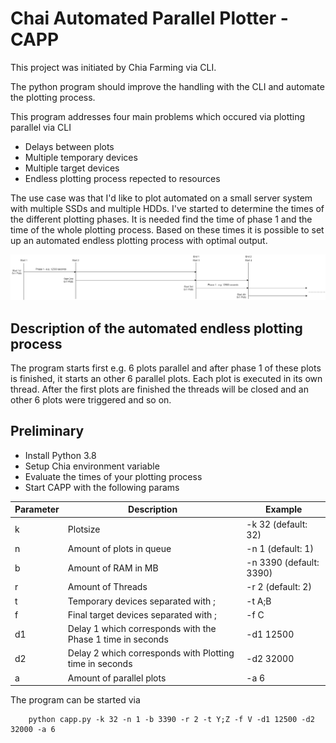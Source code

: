 # Chai Automated Parallel Plotter - CAPP

This project was initiated by Chia Farming via CLI.

The python program should improve the handling with the CLI and automate the plotting process.

This program addresses four main problems which occured via plotting parallel via CLI

* Delays between plots
* Multiple temporary devices
* Multiple target devices
* Endless plotting process repected to resources

The use case was that I'd like to plot automated on a small server system with multiple SSDs and multiple HDDs. I've started
to determine the times of the different plotting phases. It is needed find the time of phase 1 and the time of the whole
plotting process. Based on these times it is possible to set up an automated endless plotting process with optimal output.

![Delay Times between Plots](delay_diagram.png "Delay between Plots")

## Description of the automated endless plotting process
The program starts first e.g. 6 plots parallel and after phase 1 of these plots is finished, it starts an other 6 parallel
plots. Each plot is executed in its own thread. After the first plots are finished the threads will be closed and an
other 6 plots were triggered and so on.

## Preliminary
* Install Python 3.8
* Setup Chia environment variable
* Evaluate the times of your plotting process
* Start CAPP with the following params

|Parameter |Description |Example |
| --- | --- | --- |
|k |Plotsize |-k 32 (default: 32) |
|n |Amount of plots in queue |-n 1 (default: 1) |
|b |Amount of RAM in MB |-n 3390 (default: 3390) |
|r |Amount of Threads |-r 2 (default: 2) |
|t |Temporary devices separated with ; |-t A;B |
|f |Final target devices separated with ; |-f C |
|d1 |Delay 1 which corresponds with the Phase 1 time in seconds |-d1 12500 |
|d2 |Delay 2 which corresponds with Plotting time in seconds|-d2 32000 |
|a |Amount of parallel plots |-a 6 |

The program can be started via
```
    python capp.py -k 32 -n 1 -b 3390 -r 2 -t Y;Z -f V -d1 12500 -d2 32000 -a 6
```
